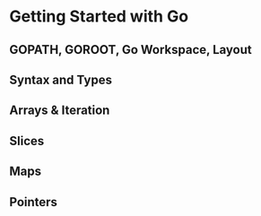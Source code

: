 # Getting Started with Go

## GOPATH, GOROOT, Go Workspace, Layout

## Syntax and Types

## Arrays & Iteration

## Slices

## Maps

## Pointers
